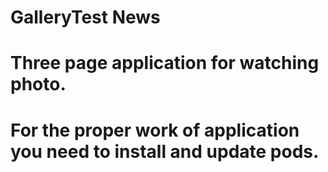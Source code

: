 # GalleryTest News
# Three page application for watching photo.

# For the proper work of application you need to install and update pods.
